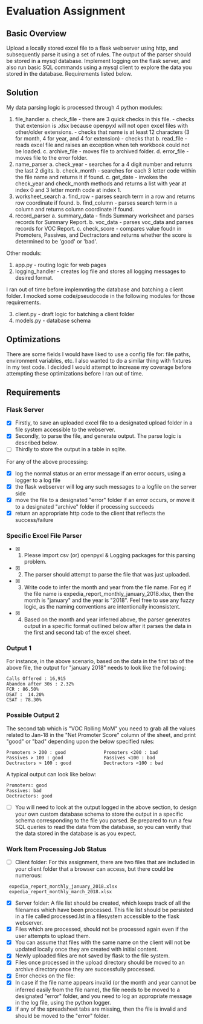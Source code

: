 # Evaluation Assignment

## Basic Overview

Upload a locally stored excel file to a flask webserver using http, and subsequently parse it
using a set of rules. The output of the parser should be stored in a mysql database.
Implement logging on the flask server, and also run basic SQL commands using a mysql client to explore the data you stored in the database. Requirements listed below.

## Solution

My data parsing logic is processed through 4 python modules: 

1. file_handler
    a. check_file - there are 3 quick checks in this file. 
        - checks that extension is .xlsx because openpyxl will not open excel files with other/older extensions. 
        - checks that name is at least 12 characters (3 for month, 4 for year, and 4 for extension)
        - checks that 
    b. read_file - reads excel file and raises an exception when teh workbook could not be loaded.
    c. archive_file - moves file to archived folder.
    d. error_file - moves file to the error folder. 
2. name_parser
    a. check_year - searches for a 4 digit number and retunrs the last 2 digits.
    b. check_month - searches for each 3 letter code within the file name and returns it if found.
    c. get_date - invokes the check_year and check_month methods and returns a list with year at index 0 and 3 letter month code at index 1.
3. worksheet_search
    a. find_row - parses search term in a row and returns row coordinate if found.
    b. find_column - parses search term in a column and returns column coordinate if found. 
4. record_parser
    a. summary_data - finds Summary worksheet and parses records for Summary Report.
    b. voc_data - parses voc_data and parses records for VOC Report.
    c. check_score - compares value foudn in Promoters, Passives, and Dectractors
        and returns whether the score is determined to be 'good' or 'bad'.

Other moduls:
1. app.py - routing logic for web pages
2. logging_handler - creates log file and stores all logging messages to desired format. 

I ran out of time before implemnting the database and batching a client folder. I mocked some code/pseudocode in the following modules for those requirements. 

3. client.py - draft logic for batching a client folder
4. models.py - database schema

## Optimizations

There are some fields I would have liked to use a config file for: file paths, environment variables, etc. I also wanted to do a similar thing with fixtures in my test code. I decided I would attempt to increase my coverage before attempting these optimizations before I ran out of time. 

## Requirements

### Flask Server

- [x] Firstly, to save an uploaded excel file to a designated upload folder in a file system accessible to the webserver.
- [x] Secondly, to parse the file, and generate output. The parse logic is described below.
- [ ] Thirdly to store the output in a table in sqlite.

For any of the above processing:

- [x]  log the normal status or an error message if an error occurs, using a logger to a log file
- [x]  the flask webserver will log any such messages to a logfile on the server side
- [x]  move the file to a designated "error" folder if an error occurs, or move it to a designated "archive" folder if processing succeeds
- [x]  return an appropriate http code to the client that reflects the success/failure

### Specific Excel File Parser

- [X] 1. Please import csv (or) openpyxl & Logging packages for this parsing problem.
- [X] 2. The parser should attempt to parse the file that was just uploaded.
- [X] 3. Write code to infer the month and year from the file name. For eg if the file name is expedia_report_monthly_january_2018.xlsx, then the month is "january" and the year is "2018". Feel free to use any fuzzy logic, as the naming conventions are intentionally inconsistent.
- [X] 4. Based on the month and year inferred above, the parser generates output in a specific format outlined below after it parses the data in the first and second tab of the excel sheet.

### Output 1

For instance, in the above scenario, based on the data in the first tab of the above file, the output for "january 2018" needs to look like the following:

```
Calls Offered : 16,915
Abandon after 30s : 2.32%
FCR : 86.50%
DSAT :  14.20%
CSAT : 78.30%
```

### Possible Output 2

The second tab which is "VOC Rolling MoM" you need to grab all the values related to Jan-18 in the "Net Promoter Score" column of the sheet, and print "good" or "bad" depending upon the below specified rules:

```
Promoters > 200 : good              Promoters <200 : bad
Passives > 100 : good               Passives <100 : bad
Dectractors > 100 : good            Dectractors <100 : bad
```

A typical output can look like below:

```
Promoters: good
Passives: bad
Dectractors: good
```

- [ ] You will need to look at the output logged in the above section, to design your own custom database schema to store the output in a specific schema corresponding to the file you parsed. Be prepared to run a few SQL queries to read the data from the database, so you can verify that the data stored in the database is as you expect.

### Work Item Processing Job Status
- [ ] Client folder: For this assignment, there are two files that are included in your client folder that a browser can access, but there could be numerous:

```
 expedia_report_monthly_january_2018.xlsx
 expedia_report_monthly_march_2018.xlsx
```

- [x] Server folder: A file list should be created, which keeps track of all the filenames which have been processed. This file list should be persisted in a file called processed.lst in a filesystem accessible to the flask webserver.
- [x] Files which are processed, should not be processed again even if the user attempts to upload them.
- [x] You can assume that files with the same name on the client will not be updated locally once they are created with initial content.
- [x] Newly uploaded files are not saved by flask to the file system.
- [x] Files once processed in the upload directory should be moved to an archive directory once they are successfully processed.
- [x] Error checks on the file:
- [x] In case if the file name appears invalid (or the month and year cannot be inferred easily from the file name), the file needs to be moved to a designated "error" folder, and you need to log an appropriate message in the log file, using the python logger.
- [x] If any of the spreadsheet tabs are missing, then the file is invalid and should be moved to the "error" folder.